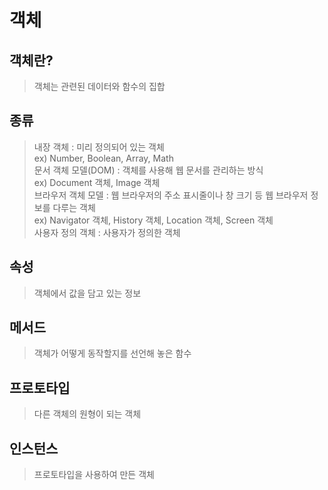 # 객체

## 객체란?
> 객체는 관련된 데이터와 함수의 집합

## 종류
> 내장 객체 : 미리 정의되어 있는 객체 <br>
> ex) Number, Boolean, Array, Math<br>
> 문서 객체 모델(DOM) : 객체를 사용해 웹 문서를 관리하는 방식 <br>
> ex) Document 객체, Image 객체<br>
> 브라우저 객체 모델 : 웹 브라우저의 주소 표시줄이나 창 크기 등 웹 브라우저 정보를 다루는 객체<br>
> ex) Navigator 객체, History 객체, Location 객체, Screen 객체<br>
> 사용자 정의 객체 : 사용자가 정의한 객체

## 속성
> 객체에서 값을 담고 있는 정보

## 메서드
> 객체가 어떻게 동작할지를 선언해 놓은 함수

## 프로토타입
> 다른 객체의 원형이 되는 객체

## 인스턴스
> 프로토타입을 사용하여 만든 객체

